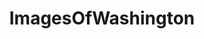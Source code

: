 ---
title: ImagesOfWashington
crosslinks:
- EarthPorn
- pics
- imagesofnetwork
- Washington
- whatsthisbug
- whatsthisplant
- trees
- itookapicture
- mildlyinteresting
- hiking
- OldSchoolCool
- CampingandHiking
- tattoos
- spiders
- funny
- whatisthisthing
- PoliticalHumor
- mycology
- HistoryPorn
- SkyPorn
---
